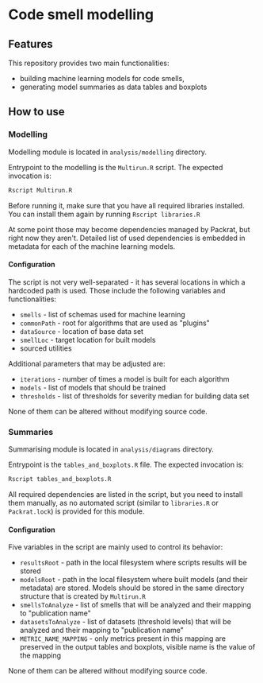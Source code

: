 # Code smell modelling

## Features

This repository provides two main functionalities:

 - building machine learning models for code smells,
 - generating model summaries as data tables and boxplots

## How to use

### Modelling

Modelling module is located in `analysis/modelling` directory.

Entrypoint to the modelling is the `Multirun.R` script. 
The expected invocation is:

```R
Rscript Multirun.R
```

Before running it, make sure that you have all required libraries installed.
You can install them again by running `Rscript libraries.R`

At some point those may become dependencies managed by Packrat, but right now they aren't.
Detailed list of used dependencies is embedded in metadata for each of the machine learning models.


#### Configuration

The script is not very well-separated - it has several locations in which a hardcoded path is used. Those include the following variables and functionalities:

 - `smells` - list of schemas used for machine learning
 - `commonPath` - root for algorithms that are used as "plugins"
 - `dataSource` - location of base data set
 - `smellLoc` - target location for built models
 - sourced utilities

Additional parameters that may be adjusted are:

 - `iterations` - number of times a model is built for each algorithm
 - `models` - list of models that should be trained
 - `thresholds` - list of thresholds for severity median for building data set

None of them can be altered without modifying source code.

### Summaries

Summarising module is located in `analysis/diagrams` directory.

Entrypoint is the `tables_and_boxplots.R` file.
The expected invocation is:

```R
Rscript tables_and_boxplots.R
```

All required dependencies are listed in the script, but you need to install them manually,
as no automated script (similar to `libraries.R` or `Packrat.lock`) is provided for this module.

#### Configuration

Five variables in the script are mainly used to control its behavior:

 - `resultsRoot` - path in the local filesystem where scripts results will be stored
 - `modelsRoot` - path in the local filesystem where built models (and their metadata) are stored. Models should be stored in the same directory structure that is created by `Multirun.R`
 - `smellsToAnalyze` - list of smells that will be analyzed and their mapping to "publication name"
 - `datasetsToAnalyze` - list of datasets (threshold levels) that will be analyzed and their mapping to "publication name"
 - `METRIC_NAME_MAPPING` - only metrics present in this mapping are preserved in the output tables and boxplots, visible name is the value of the mapping


None of them can be altered without modifying source code.